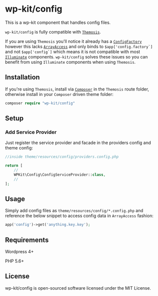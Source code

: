 # wp-kit/config

This is a wp-kit component that handles config files.

```wp-kit/config``` is fully compatible with [```Themosis```](http://framework.themosis.com/). 

If you are using ```Themosis``` you'll notice it already has a [```ConfigFactory```](https://github.com/themosis/framework/blob/master/src/Themosis/Config/ConfigFactory.php) however this lacks [```ArrayAccess```](http://php.net/manual/en/class.arrayaccess.php) and only binds to ```$app['config.factory`]``` and not ```$app['config`]``` which means it is not compatible with most [```Illuminate```](https://github.com/illuminate) components. ```wp-kit/config``` solves these issues so you can benefit from using ```Illuminate``` components when using ```Themosis```.

## Installation

If you're using ```Themosis```, install via [```Composer```](https://getcomposer.org/) in the ```Themosis``` route folder, otherwise install in your ```Composer``` driven theme folder:


```php
composer require "wp-kit/config"
```

## Setup

### Add Service Provider

Just register the service provider and facade in the providers config and theme config:

```php
//inside theme/resources/config/providers.config.php

return [
    //
    WPKit\Config\ConfigServiceProvider::class,
    //
];
```
## Usage

Simply add config files as ```theme/resources/config/*.config.php``` and reference the below snippet to access config data in ```ArrayAccess``` fashion:

```php
app('config')->get('anything.key.key');
```

## Requirements

Wordpress 4+

PHP 5.6+

## License

wp-kit/config is open-sourced software licensed under the MIT License.
